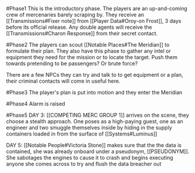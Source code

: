 #Phase1 
This is the introductory phase. The players are an up-and-coming crew of mercenaries barely scraping by. They receive an [[Transmissions#Fixer note]] from [[Player Data#Oroy-on Frost]], 3 days before its official release. Any double agents will receive the [[Transmissions#Charon Response]] from their secret contact.

#Phase2 
The players can scout [[Notable Places#The Meridian]] to formulate their plan.
They also have this phase to gather any intel or equipment they need for the mission or to locate the target.
Push them towards pretending to be passengers? Or brute force?

There are a few NPCs they can try and talk to to get equipment or a plan, their criminal contacts will come in useful here.

#Phase3
The player's plan is put into motion and they enter the Meridian

#Phase4 
Alarm is raised

#Phase5
DAY 3: [[COMPETING MERC GROUP 1]] arrives on the scene, they choose a stealth approach. One poses as a high-paying guest, one as an engineer and two smuggle themselves inside by hiding in the supply containers loaded in from the surface of [[Systems#Luminus]]

DAY 5:  [[Notable People#Victoria Stone]] makes sure that the the data is contained, she was already onboard under a pseudonym, [[PSEUDONYM]]. She sabotages the engines to cause it to crash and begins executing anyone she comes across to try and flush the data breacher out
